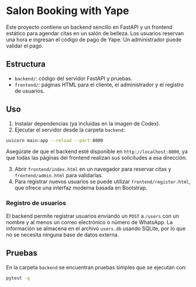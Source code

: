 # Salon Booking with Yape

Este proyecto contiene un backend sencillo en FastAPI y un frontend estático para agendar citas en un salón de belleza. Los usuarios reservan una hora e ingresan el código de pago de Yape. Un administrador puede validar el pago.

## Estructura

- `backend/`: código del servidor FastAPI y pruebas.
- `frontend/`: páginas HTML para el cliente, el administrador y el registro de usuarios.

## Uso

1. Instalar dependencias (ya incluidas en la imagen de Codex).
2. Ejecutar el servidor desde la carpeta `backend`:

```bash
uvicorn main:app --reload --port 8000
```

Asegúrate de que el backend esté disponible en `http://localhost:8000`, ya que
 todas las páginas del frontend realizan sus solicitudes a esa dirección.

3. Abrir `frontend/index.html` en un navegador para reservar citas y `frontend/admin.html` para validarlas.
4. Para registrar nuevos usuarios se puede utilizar `frontend/register.html`, que ofrece una interfaz moderna basada en Bootstrap.

### Registro de usuarios

El backend permite registrar usuarios enviando un `POST` a `/users` con un nombre y al menos un correo electrónico o número de WhatsApp. La información se almacena en el archivo `users.db` usando SQLite, por lo que no se necesita ninguna base de datos externa.

## Pruebas

En la carpeta `backend` se encuentran pruebas simples que se ejecutan con:

```bash
pytest -q
```
